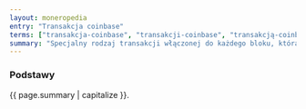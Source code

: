 ```yaml
---
layout: moneropedia
entry: "Transakcja coinbase"
terms: ["transakcja-coinbase", "transakcji-coinbase", "transakcją-coinbase"]
summary: "Specjalny rodzaj transakcji włączonej do każdego bloku, która zawiera niewielką ilość Masari Supreme przesłaną do górnika jako wynagrodzenie za jego pracę wydobywczą."
---
```


### Podstawy

{{ page.summary | capitalize }}.
